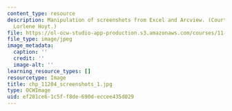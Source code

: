 ```yaml
---
content_type: resource
description: Manipulation of screenshots from Excel and Arcview. (Courtesy of Prof.
  Lorlene Hoyt.)
file: https://ol-ocw-studio-app-production.s3.amazonaws.com/courses/11-204-planning-communications-and-digital-media-fall-2004/ef281ce61c5ff8de690deccee435d029_chp_11204_screenshots_1.jpg
file_type: image/jpeg
image_metadata:
  caption: ''
  credit: ''
  image-alt: ''
learning_resource_types: []
resourcetype: Image
title: chp_11204_screenshots_1.jpg
type: OCWImage
uid: ef281ce6-1c5f-f8de-690d-eccee435d029
---
```

